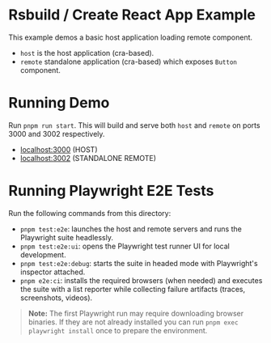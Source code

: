 # Rsbuild / Create React App Example

This example demos a basic host application loading remote component.

- `host` is the host application (cra-based).
- `remote` standalone application (cra-based) which exposes `Button` component.

# Running Demo

Run `pnpm run start`. This will build and serve both `host` and `remote` on ports 3000 and 3002 respectively.

- [localhost:3000](http://localhost:3000/) (HOST)
- [localhost:3002](http://localhost:3002/) (STANDALONE REMOTE)

# Running Playwright E2E Tests

Run the following commands from this directory:

- `pnpm test:e2e`: launches the host and remote servers and runs the Playwright suite headlessly.
- `pnpm test:e2e:ui`: opens the Playwright test runner UI for local development.
- `pnpm test:e2e:debug`: starts the suite in headed mode with Playwright's inspector attached.
- `pnpm e2e:ci`: installs the required browsers (when needed) and executes the suite with a list reporter while collecting failure artifacts (traces, screenshots, videos).

> **Note:** The first Playwright run may require downloading browser binaries. If they are not already installed you can run `pnpm exec playwright install` once to prepare the environment.
